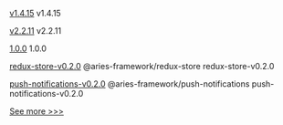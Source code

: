 
[v1.4.15](https://github.com/hyperledger/fabric-sdk-java/releases/tag/v1.4.15) v1.4.15

[v2.2.11](https://github.com/hyperledger/fabric-sdk-java/releases/tag/v2.2.11) v2.2.11

[1.0.0](https://github.com/hyperledger-labs/fablo/releases/tag/1.0.0) 1.0.0

[redux-store-v0.2.0](https://github.com/hyperledger/aries-framework-javascript-ext/releases/tag/redux-store-v0.2.0) @aries-framework/redux-store redux-store-v0.2.0

[push-notifications-v0.2.0](https://github.com/hyperledger/aries-framework-javascript-ext/releases/tag/push-notifications-v0.2.0) @aries-framework/push-notifications push-notifications-v0.2.0


[See more >>>](https://start-here.hyperledger.org/releases)
